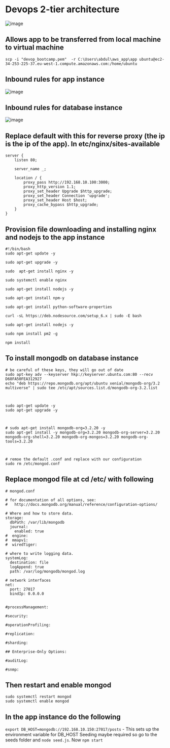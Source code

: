 # Devops 2-tier architecture
![image](https://user-images.githubusercontent.com/80905254/122024703-94df2900-cdc0-11eb-963b-f65f06e3bd4e.png)

## Allows app to be transferred from local machine to virtual machine
`scp -i "devop_bootcamp.pem"  -r C:\Users\abdul\aws_app\app ubuntu@ec2-34-253-225-37.eu-west-1.compute.amazonaws.com:/home/ubuntu`
## Inbound rules for app instance
![image](https://user-images.githubusercontent.com/80905254/122139110-1de97500-ce40-11eb-9f6e-4c8d176c8b5d.png)

## Inbound rules for database instance
![image](https://user-images.githubusercontent.com/80905254/122139049-f692a800-ce3f-11eb-81f4-804f5ed9496e.png)

## Replace default with this for reverse proxy (the ip is the ip of the app). In etc/nginx/sites-available
```
server {
	listen 80;

	server_name _;

	location / {
		proxy_pass http://192.168.10.100:3000;
		proxy_http_version 1.1;
		proxy_set_header Upgrade $http_upgrade;
		proxy_set_header Connection 'upgrade';
		proxy_set_header Host $host;
		proxy_cache_bypass $http_upgrade;
	}
}
```
## Provision file downloading and installing nginx and nodejs to the app instance
```
#!/bin/bash
sudo apt-get update -y

sudo apt-get upgrade -y

sudo  apt-get install nginx -y

sudo systemctl enable nginx

sudo apt-get install nodejs -y

sudo apt-get install npm-y

sudo apt-get install python-software-properties

curl -sL https://deb.nodesource.com/setup_6.x | sudo -E bash

sudo apt-get install nodejs -y

sudo npm install pm2 -g

npm install 
```

## To install mongodb on database instance
```
# be careful of these keys, they will go out of date
sudo apt-key adv --keyserver hkp://keyserver.ubuntu.com:80 --recv D68FA50FEA312927
echo "deb https://repo.mongodb.org/apt/ubuntu xenial/mongodb-org/3.2 multiverse" | sudo tee /etc/apt/sources.list.d/mongodb-org-3.2.list



sudo apt-get update -y
sudo apt-get upgrade -y



# sudo apt-get install mongodb-org=3.2.20 -y
sudo apt-get install -y mongodb-org=3.2.20 mongodb-org-server=3.2.20 mongodb-org-shell=3.2.20 mongodb-org-mongos=3.2.20 mongodb-org-tools=3.2.20



# remoe the default .conf and replace with our configuration
sudo rm /etc/mongod.conf
```

## Replace mongod file at cd /etc/ with following
```
# mongod.conf

# for documentation of all options, see:
#   http://docs.mongodb.org/manual/reference/configuration-options/

# Where and how to store data.
storage:
  dbPath: /var/lib/mongodb
  journal:
    enabled: true
#  engine:
#  mmapv1:
#  wiredTiger:

# where to write logging data.
systemLog:
  destination: file
  logAppend: true
  path: /var/log/mongodb/mongod.log

# network interfaces
net:
  port: 27017
  bindIp: 0.0.0.0


#processManagement:

#security:

#operationProfiling:

#replication:

#sharding:

## Enterprise-Only Options:

#auditLog:

#snmp:
```

## Then restart and enable mongod
```
sudo systemctl restart mongod
sudo systemctl enable mongod
```

## In the app instance do the following
`export DB_HOST=mongodb://192.168.10.150:27017/posts` - This sets up the environment variable for DB_HOST
Seeding maybe required so go to the seeds folder and `node seed.js`.
Now `npm start`

